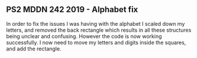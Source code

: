 ## PS2 MDDN 242 2019 - Alphabet fix

In order to fix the issues I was having with the alphabet I scaled down my letters, and removed the back rectangle which results in all these structures being unclear and confusing. However the code is now working successfully. I now need to move my letters and digits inside the squares, and add the rectangle.